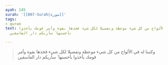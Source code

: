 ```yaml
---
ayah: 145
surah: '[[007-Surah|سورة]]'
tags:
- quran
text: وكتبنا له في الألواح من كل شيء موعظة وتفصيلا لكل شيء فخذها بقوة وأمر قومك يأخذوا
  بأحسنها ۚ سأريكم دار الفاسقين

---
```

> وكتبنا له في الألواح من كل شيء موعظة وتفصيلا لكل شيء فخذها بقوة وأمر قومك يأخذوا بأحسنها ۚ سأريكم دار الفاسقين
